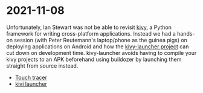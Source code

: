# 2021-11-08

Unfortunately, Ian Stewart was not be able to revisit [kivy](https://kivy.org/), 
a Python framework for writing cross-platform applications. 
Instead we had a hands-on session (with Peter Reutemann's laptop/phone as the guinea pigs) 
on deploying applications on Android and how the [kivy-launcher 
project](https://github.com/kivy/kivy-launcher) can cut down on development time. 
kivy-launcher avoids having to compile your kivy projects to an APK beforehand using 
buildozer by launching them straight from source instead.

* [Touch tracer](touchtracer.md)
* [kivi launcher](kivi-launcher.md)
